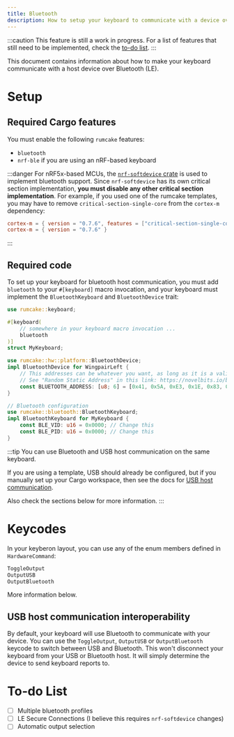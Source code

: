 ```yaml
---
title: Bluetooth
description: How to setup your keyboard to communicate with a device over bluetooth.
---
```


:::caution
This feature is still a work in progress. For a list of features that still need
to be implemented, check the [to-do list](#to-do-list).
:::

This document contains information about how to make your keyboard communicate
with a host device over Bluetooth (LE).

# Setup

## Required Cargo features

You must enable the following `rumcake` features:

- `bluetooth`
- `nrf-ble` if you are using an nRF-based keyboard

:::danger
For nRF5x-based MCUs, the [`nrf-softdevice` crate](https://github.com/embassy-rs/nrf-softdevice) is used to implement bluetooth support.
Since `nrf-softdevice` has its own critical section implementation, **you must disable any other critical section implementation**.
For example, if you used one of the rumcake templates, you may have to remove `critical-section-single-core` from the `cortex-m` dependency:

```toml del={1} ins={2}
cortex-m = { version = "0.7.6", features = ["critical-section-single-core"] }
cortex-m = { version = "0.7.6" }
```

:::

## Required code

To set up your keyboard for bluetooth host communication, you must add `bluetooth` to your `#[keyboard]` macro invocation, and your keyboard must implement the `BluetoothKeyboard` and `BluetoothDevice` trait:

```rust ins={5,9-21}
use rumcake::keyboard;

#[keyboard(
    // somewhere in your keyboard macro invocation ...
    bluetooth
)]
struct MyKeyboard;

use rumcake::hw::platform::BluetoothDevice;
impl BluetoothDevice for WingpairLeft {
    // This addresses can be whatever you want, as long as it is a valid "Random Static" bluetooth addresses.
    // See "Random Static Address" in this link: https://novelbits.io/bluetooth-address-privacy-ble/
    const BLUETOOTH_ADDRESS: [u8; 6] = [0x41, 0x5A, 0xE3, 0x1E, 0x83, 0xE7]; // TODO: Change this
}

// Bluetooth configuration
use rumcake::bluetooth::BluetoothKeyboard;
impl BluetoothKeyboard for MyKeyboard {
    const BLE_VID: u16 = 0x0000; // Change this
    const BLE_PID: u16 = 0x0000; // Change this
}
```

:::tip
You can use Bluetooth and USB host communication on the same keyboard.

If you are using a template, USB should already be configured, but if you manually
set up your Cargo workspace, then see the docs for [USB host communication](../feature-usb-host/).

Also check the sections below for more information.
:::

# Keycodes

In your keyberon layout, you can use any of the enum members defined in `HardwareCommand`:

```rust
ToggleOutput
OutputUSB
OutputBluetooth
```

More information below.

## USB host communication interoperability

By default, your keyboard will use Bluetooth to communicate with your device.
You can use the `ToggleOutput`, `OutputUSB` or `OutputBluetooth` keycode to switch
between USB and Bluetooth. This won't disconnect your keyboard from your USB or Bluetooth
host. It will simply determine the device to send keyboard reports to.

# To-do List

- [ ] Multiple bluetooth profiles
- [ ] LE Secure Connections (I believe this requires `nrf-softdevice` changes)
- [ ] Automatic output selection

